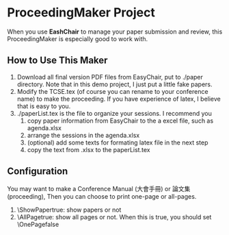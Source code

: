 
# ProceedingMaker Project

When you use **EashChair** to manage your paper submission and review, this ProceedingMaker is especially good to work with.

## How to Use This Maker 
1. Download all final version PDF files from EasyChair, put to ./paper directory. Note that in this demo project, I just put a little fake papers.
2. Modify the TCSE.tex (of course you can rename to your conference name) to make the proceeding. If you have experience of latex, I believe that is easy to you.
3. ./paperList.tex is the file to organize your sessions. I recommend you 
    1. copy paper information from EasyChair to the a excel file, such as agenda.xlsx 
    2. arrange the sessions in the agenda.xlsx
    3. (optional) add some texts for formating latex file in the next step
    4. copy the text from .xlsx to the paperList.tex 

## Configuration

You may want to make a Conference Manual (大會手冊) or 論文集 (proceeding), Then you can choose to print one-page or all-pages.
1. \ShowPapertrue: show papers or not
2. \AllPagetrue: show all pages or not. When this is true, you should set \OnePagefalse
